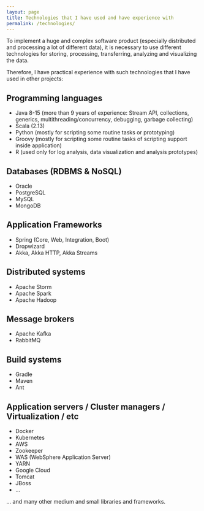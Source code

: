 ```yaml
---
layout: page
title: Technologies that I have used and have experience with
permalink: /technologies/
---
```


To implement a huge and complex software product (especially distributed and processing a lot of different data), it is necessary to use different technologies for storing, processing, transferring, analyzing and visualizing the data.

Therefore, I have practical experience with such technologies that I have used in other projects:

## Programming languages
* Java 8-15 (more than 9 years of experience: Stream API, collections, generics, multithreading/concurrency, debugging, garbage collecting)
* Scala (2.13)
* Python (mostly for scripting some routine tasks or prototyping)
* Groovy (mostly for scripting some routine tasks of scripting support inside application)
* R (used only for log analysis, data visualization and analysis prototypes)

## Databases (RDBMS & NoSQL)
* Oracle
* PostgreSQL
* MySQL
* MongoDB

## Application Frameworks
* Spring (Core, Web, Integration, Boot)
* Dropwizard
* Akka, Akka HTTP, Akka Streams

## Distributed systems
* Apache Storm
* Apache Spark
* Apache Hadoop

## Message brokers
* Apache Kafka
* RabbitMQ

## Build systems
* Gradle
* Maven
* Ant

## Application servers / Cluster managers / Virtualization / etc
* Docker
* Kubernetes
* AWS
* Zookeeper
* WAS (WebSphere Application Server)
* YARN
* Google Cloud
* Tomcat
* JBoss
* ...

... and many other medium and small libraries and frameworks.
